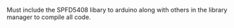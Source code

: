 Must include the SPFD5408 libary to arduino along with others in the library manager to compile all code.
